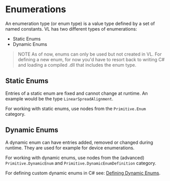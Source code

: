 # Enumerations

An enumeration type (or enum type) is a value type defined by a set of named constants. VL has two different types of enumerations: 
- Static Enums
- Dynamic Enums

> NOTE
> As of now, enums can only be used but not created in VL. For defining a new enum, for now you'd have to resort back to writing C# and loading a compiled .dll that includes the enum type.

## Static Enums
Entries of a static enum are fixed and cannot change at runtime. An example would be the type `LinearSpreadAlignment`.

For working with static enums, use nodes from the `Primitive.Enum` category. 

## Dynamic Enums
A dynamic enum can have entries added, removed or changed during runtime. They are used for example for device enumerations. 

For working with dynamic enums, use nodes from the (advanced) `Primitive.DynamicEnum` and `Primitive.DynamicEnumDefinition` category.

For defining custom dynamic enums in C# see: [Defining Dynamic Enums](../extending/writing-nodes.md#dynamic-enums).